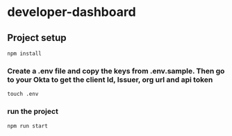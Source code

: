 # developer-dashboard

## Project setup
```
npm install
```
### Create a .env file and copy the keys from .env.sample.  Then go to your Okta to get the client Id, Issuer, org url and api token
```
touch .env
```


### run the project
```
npm run start
```


